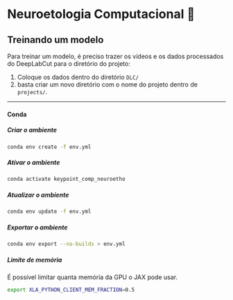 # Neuroetologia Computacional 🐀

## Treinando um modelo

Para treinar um modelo, é preciso trazer os vídeos e os dados processados do DeepLabCut para o diretório do projeto:
1. Coloque os dados dentro do diretório `DLC/`
2. basta criar um novo diretório com o nome do projeto dentro de `projects/`.








---

#### Conda

##### Criar o ambiente

```sh
conda env create -f env.yml
```


##### Ativar o ambiente

```sh
conda activate keypoint_comp_neuroetho
```


##### Atualizar o ambiente

```sh
conda env update -f env.yml
```

##### Exportar o ambiente

```sh
conda env export --no-builds > env.yml
```



##### Limite de memória

É possível limitar quanta memória da GPU o JAX pode usar.

```sh
export XLA_PYTHON_CLIENT_MEM_FRACTION=0.5
```
